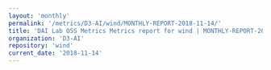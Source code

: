 ```yaml
---
layout: 'monthly'
permalink: '/metrics/D3-AI/wind/MONTHLY-REPORT-2018-11-14/'
title: 'DAI Lab OSS Metrics Metrics report for wind | MONTHLY-REPORT-2018-11-14'
organization: 'D3-AI'
repository: 'wind'
current_date: '2018-11-14'
---
```

